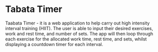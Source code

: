 # Tabata Timer

Taabata Timer - it is a web application to help carry out high intensity interval training (HIIT). The user is able to input their desired exercises, work and rest time, and number of sets. The app will then loop through each exercise for the allocated work time, rest time, and sets, whilst displaying a countdown timer for each interval. 
